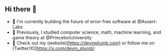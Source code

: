 ## Hi there 👋
- 🔭 I'm currently building the future of error-free software at @Assert-Labs
- 📖 Previously, I studied computer science, math, machine learning, and game theory at @PrincetonUniversity
- 👀 Check out my (website)[https://devinplumb.com] or follow me on (Twitter/X)[https://x.com/devin_plumb]

<!--
**DevinPlumb/DevinPlumb** is a ✨ _special_ ✨ repository because its `README.md` (this file) appears on your GitHub profile.

Here are some ideas to get you started:

- 🔭 I’m currently working on ...
- 🌱 I’m currently learning ...
- 👯 I’m looking to collaborate on ...
- 🤔 I’m looking for help with ...
- 💬 Ask me about ...
- 📫 How to reach me: ...
- 😄 Pronouns: ...
- ⚡ Fun fact: ...
-->
